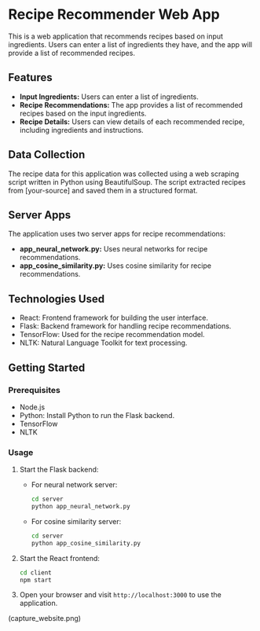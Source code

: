 # Recipe Recommender Web App

This is a web application that recommends recipes based on input ingredients. Users can enter a list of ingredients they have, and the app will provide a list of recommended recipes.

## Features

- **Input Ingredients:** Users can enter a list of ingredients.
- **Recipe Recommendations:** The app provides a list of recommended recipes based on the input ingredients.
- **Recipe Details:** Users can view details of each recommended recipe, including ingredients and instructions.

## Data Collection

The recipe data for this application was collected using a web scraping script written in Python using BeautifulSoup. The script extracted recipes from [your-source] and saved them in a structured format.

## Server Apps

The application uses two server apps for recipe recommendations:

- **app_neural_network.py:** Uses neural networks for recipe recommendations.
- **app_cosine_similarity.py:** Uses cosine similarity for recipe recommendations.

## Technologies Used

- React: Frontend framework for building the user interface.
- Flask: Backend framework for handling recipe recommendations.
- TensorFlow: Used for the recipe recommendation model.
- NLTK: Natural Language Toolkit for text processing.

## Getting Started

### Prerequisites

- Node.js
- Python: Install Python to run the Flask backend.
- TensorFlow
- NLTK

### Usage

1. Start the Flask backend:

    - For neural network server:

        ```bash
        cd server
        python app_neural_network.py
        ```

    - For cosine similarity server:

        ```bash
        cd server
        python app_cosine_similarity.py
        ```

2. Start the React frontend:

    ```bash
    cd client
    npm start
    ```

3. Open your browser and visit `http://localhost:3000` to use the application.

(capture_website.png)

